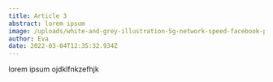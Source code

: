 ```yaml
---
title: Article 3
abstract: lorem ipsum
image: /uploads/white-and-grey-illustration-5g-network-speed-facebook-post.png
author: Eva
date: 2022-03-04T12:35:32.934Z
---
```

lorem ipsum ojdklfnkzefhjk